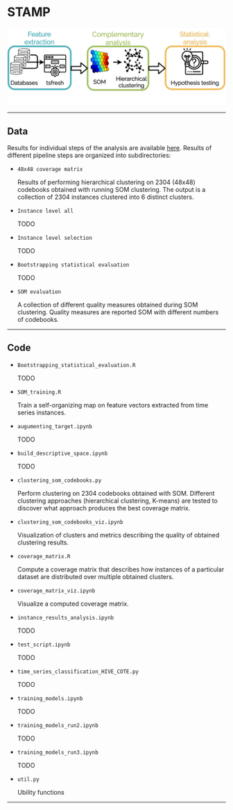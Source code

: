 # STAMP

![STAMP](docs/pipeline.png)

---

## Data

Results for individual steps of the analysis are available [here](https://portal.ijs.si/nextcloud/s/Fi35sGdwk66fTR9). Results of different pipeline steps are organized into subdirectories:

- `48x48 coverage matrix`

    Results of performing hierarchical clustering on 2304 (48x48) codebooks obtained with running SOM clustering. The output is a collection of 2304 instances clustered into 6 distinct clusters.

- `Instance level all`

    TODO

- `Instance level selection`

    TODO

- `Bootstrapping statistical evaluation`

    TODO

- `SOM evaluation`

    A collection of different quality measures obtained during SOM clustering. Quality measures are reported SOM with different numbers of codebooks.

---

## Code

- `Bootstrapping_statistical_evaluation.R`

    TODO

- `SOM_training.R`

    Train a self-organizing map on feature vectors extracted from time series instances.

- `augumenting_target.ipynb`

    TODO

- `build_descriptive_space.ipynb`

    TODO

- `clustering_som_codebooks.py`

    Perform clustering on 2304 codebooks obtained with SOM. Different clustering approaches (hierarchical clustering, K-means) are tested to discover what approach produces the best coverage matrix.

- `clustering_som_codebooks_viz.ipynb`

    Visualization of clusters and metrics describing the quality of obtained clustering results.

- `coverage_matrix.R`

    Compute a coverage matrix that describes how instances of a particular dataset are distributed over multiple obtained clusters.

- `coverage_matrix_viz.ipynb`

    Visualize a computed coverage matrix.

- `instance_results_analysis.ipynb`

    TODO

- `test_script.ipynb`

    TODO

- `time_series_classification_HIVE_COTE.py`

    TODO

- `training_models.ipynb`

    TODO

- `training_models_run2.ipynb`

    TODO

- `training_models_run3.ipynb`

    TODO

- `util.py`

    Ubility functions

---